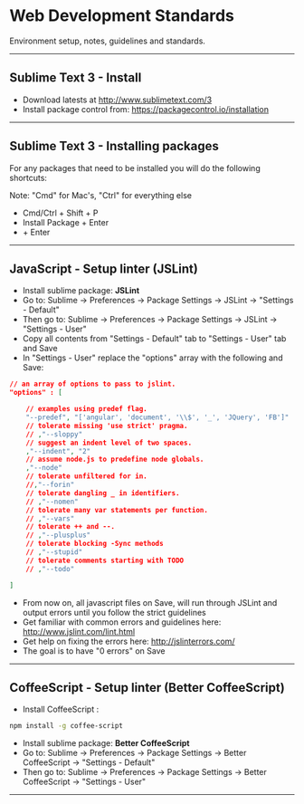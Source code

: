 # Web Development Standards

Environment setup, notes, guidelines and standards.

***

## Sublime Text 3 - Install
* Download latests at http://www.sublimetext.com/3
* Install package control from: https://packagecontrol.io/installation

***

## Sublime Text 3 - Installing packages
For any packages that need to be installed you will do the following shortcuts:

Note: "Cmd" for Mac's, "Ctrl" for everything else

* Cmd/Ctrl + Shift + P
* Install Package + Enter
* **<package name>** + Enter

***

## JavaScript - Setup linter (JSLint)
* Install sublime package: **JSLint**
* Go to: Sublime -> Preferences -> Package Settings -> JSLint -> "Settings - Default"
* Then go to: Sublime -> Preferences -> Package Settings -> JSLint -> "Settings - User"
* Copy all contents from "Settings - Default" tab to "Settings - User" tab and Save
* In "Settings - User" replace the "options" array with the following and Save:
```json
// an array of options to pass to jslint.
"options" : [

    // examples using predef flag.
    "--predef", "['angular', 'document', '\\$', '_', 'JQuery', 'FB']"
    // tolerate missing 'use strict' pragma.
    // ,"--sloppy"
    // suggest an indent level of two spaces.
    ,"--indent", "2"
    // assume node.js to predefine node globals.
    ,"--node"
    // tolerate unfiltered for in.
    //,"--forin"
    // tolerate dangling _ in identifiers.
    // ,"--nomen"
    // tolerate many var statements per function.
    // ,"--vars"
    // tolerate ++ and --.
    // ,"--plusplus"
    // tolerate blocking -Sync methods
    // ,"--stupid"
    // tolerate comments starting with TODO
    // ,"--todo"

]
```
* From now on, all javascript files on Save, will run through JSLint and output errors until you follow the strict guidelines
* Get familiar with common errors and guidelines here: http://www.jslint.com/lint.html
* Get help on fixing the errors here: http://jslinterrors.com/
* The goal is to have "0 errors" on Save

***

## CoffeeScript - Setup linter (Better CoffeeScript)
* Install CoffeeScript :
```bash
npm install -g coffee-script
```
* Install sublime package: **Better CoffeeScript**
* Go to: Sublime -> Preferences -> Package Settings -> Better CoffeeScript -> "Settings - Default"
* Then go to: Sublime -> Preferences -> Package Settings -> Better CoffeeScript -> "Settings - User"

***
















